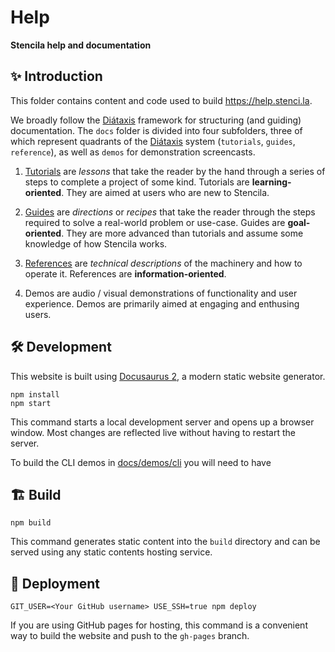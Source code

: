 # Help

**Stencila help and documentation**

## ✨ Introduction

This folder contains content and code used to build https://help.stenci.la.

We broadly follow the [Diátaxis](https://diataxis.fr/) framework for structuring (and guiding) documentation.
The `docs` folder is divided into four subfolders, three of which represent quadrants of the [Diátaxis](https://diataxis.fr/) system (`tutorials`, `guides`, `reference`), as well as `demos` for demonstration screencasts.

1. [Tutorials](https://diataxis.fr/tutorials/) are _lessons_ that take the reader by the hand through a series of steps to complete a project of some kind. Tutorials are **learning-oriented**. They are aimed at users who are new to Stencila.

2. [Guides](https://diataxis.fr/how-to-guides/) are _directions_ or _recipes_ that take the reader through the steps required to solve a real-world problem or use-case. Guides are **goal-oriented**. They are more advanced than tutorials and assume some knowledge of how Stencila works.

3. [References](https://diataxis.fr/reference/) are _technical descriptions_ of the machinery and how to operate it. References are **information-oriented**.

4. Demos are audio / visual demonstrations of functionality and user experience. Demos are primarily aimed at engaging and enthusing users.

## 🛠️ Development

This website is built using [Docusaurus 2](https://docusaurus.io/), a modern static website generator.

```console
npm install
npm start
```

This command starts a local development server and opens up a browser window. Most changes are reflected live without having to restart the server.

To build the CLI demos in [docs/demos/cli](docs/demos/cli) you will need to have

## 🏗️ Build

```console
npm build
```

This command generates static content into the `build` directory and can be served using any static contents hosting service.

## 🚀 Deployment

```console
GIT_USER=<Your GitHub username> USE_SSH=true npm deploy
```

If you are using GitHub pages for hosting, this command is a convenient way to build the website and push to the `gh-pages` branch.
